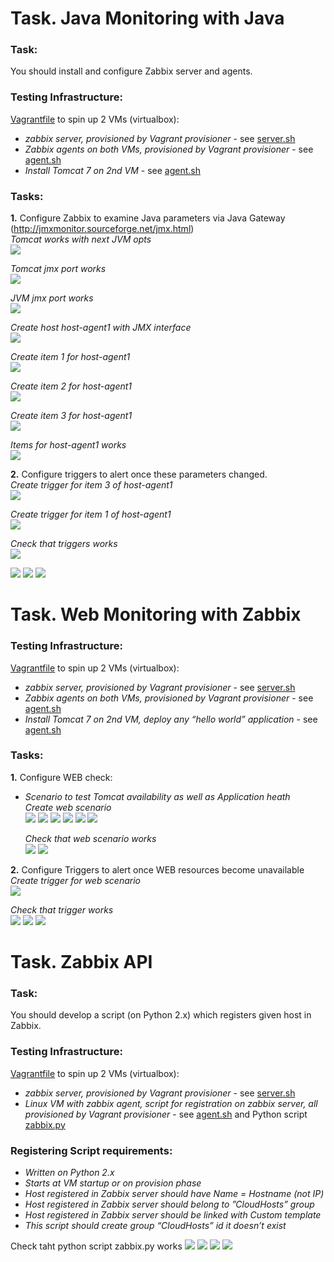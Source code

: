 # Task. Java Monitoring with Java  
### Task:  
   You should install and configure Zabbix server and agents.  
### Testing Infrastructure:   
   [Vagrantfile](https://github.com/akonchyts/zabbix-tasks/blob/akonchyts/day2/Vagrantfile) to spin up 2 VMs (virtualbox):
  * *zabbix server, provisioned by Vagrant provisioner* - see [server.sh](https://github.com/akonchyts/zabbix-tasks/blob/akonchyts/day2/scripts/server.sh)  
  * *Zabbix agents on both VMs, provisioned by Vagrant provisioner* - see [agent.sh](https://github.com/akonchyts/zabbix-tasks/blob/akonchyts/day2/scripts/agent.sh)  
  * *Install Tomcat 7 on 2nd VM* - see [agent.sh](https://github.com/akonchyts/zabbix-tasks/blob/akonchyts/day2/scripts/agent.sh)  
    
### Tasks:
**1.** Configure Zabbix to examine Java parameters via Java Gateway (http://jmxmonitor.sourceforge.net/jmx.html)  
   *Tomcat works with next JVM opts*  
   <img src="pic/4.png">
   
   *Tomcat jmx port works*  
   <img src="pic/1.png">
   
   *JVM jmx port works*  
   <img src="pic/2.png">
   
   *Create host host-agent1 with JMX interface*    
   <img src="pic/3.png">
   
   *Create item 1 for host-agent1*     
   <img src="pic/5.png">
   
   *Create item 2 for host-agent1*     
   <img src="pic/6.png">
   
   *Create item 3 for host-agent1*     
   <img src="pic/7.png">
   
   *Items for host-agent1 works*     
   <img src="pic/8.png">
   
**2.** Configure triggers to alert once these parameters changed.  
   *Create trigger for item 3 of host-agent1*     
   <img src="pic/9.png">
   
   *Create trigger for item 1 of host-agent1*     
   <img src="pic/10.png">
   
   *Cneck that triggers works*     
   <img src="pic/11.png">
   
   <img src="pic/12.png">
   
   <img src="pic/13.png">
   
   <img src="pic/14.png">



# Task. Web Monitoring with Zabbix  
### Testing Infrastructure:  
   [Vagrantfile](https://github.com/akonchyts/zabbix-tasks/blob/akonchyts/day2/Vagrantfile) to spin up 2 VMs (virtualbox):  
  * *zabbix server, provisioned by Vagrant provisioner* - see [server.sh](https://github.com/akonchyts/zabbix-tasks/blob/akonchyts/day2/scripts/server.sh)  
  * *Zabbix agents on both VMs, provisioned by Vagrant provisioner* - see [agent.sh](https://github.com/akonchyts/zabbix-tasks/blob/akonchyts/day2/scripts/agent.sh)  
  * *Install Tomcat 7 on 2nd VM, deploy any “hello world” application* - see [agent.sh](https://github.com/akonchyts/zabbix-tasks/blob/akonchyts/day2/scripts/agent.sh)  

### Tasks:
**1.** Configure WEB check:  
*  *Scenario to test Tomcat availability as well as Application heath*  
   *Create web scenario*  
   <img src="pic/20.png">
   <img src="pic/21.png">
   <img src="pic/22.png">
   <img src="pic/25.png">
   <img src="pic/26.png">
   <img src="pic/27.png">
   
   *Check that web scenario works*  
   <img src="pic/23.png">
   <img src="pic/24.png">

**2.** Configure Triggers to alert once WEB resources become unavailable  
   *Create trigger for web scenario*  
   <img src="pic/30.png">

   *Check that trigger works*  
   <img src="pic/28.png">
   <img src="pic/31.png">
   <img src="pic/29.png">



# Task. Zabbix API  
### Task:  
   You should develop a script (on Python 2.x) which registers given host in Zabbix.  

### Testing Infrastructure:  
   [Vagrantfile](https://github.com/akonchyts/zabbix-tasks/blob/akonchyts/day2/Vagrantfile) to spin up 2 VMs (virtualbox):  
  * *zabbix server, provisioned by Vagrant provisioner* - see [server.sh](https://github.com/akonchyts/zabbix-tasks/blob/akonchyts/day2/scripts/server.sh)  
  * *Linux VM with zabbix agent, script for registration on zabbix server, all provisioned by Vagrant provisioner* - see [agent.sh](https://github.com/akonchyts/zabbix-tasks/blob/akonchyts/day2/scripts/agent.sh) and Python script [zabbix.py](https://github.com/akonchyts/zabbix-tasks/blob/akonchyts/day2/scripts/zabbix.py)  

### Registering Script requirements:  
  * *Written on Python 2.x*  
  * *Starts at VM startup or on provision phase*  
  * *Host registered in Zabbix server should have Name = Hostname (not IP)*  
  * *Host registered in Zabbix server should belong to ”CloudHosts” group*  
  * *Host registered in Zabbix server should be linked with Custom template*  
  * *This script should create group “CloudHosts” id it doesn’t exist*  
  
Check taht python script zabbix.py works
<img src="pic/43.png">
<img src="pic/40.png">
<img src="pic/41.png">
<img src="pic/42.png">

